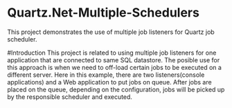 # Quartz.Net-Multiple-Schedulers
This project demonstrates the use of multiple job listeners for Quartz job scheduler.

#Introduction
This project is related to using multiple job listeners for one application that are connected to same SQL datastore. The posible use for this approach is when we need to off-load certain jobs to be executed on a different server. Here in this example, there are two listeners(console applications) and a Web application to put jobs on queue. After jobs are placed on the queue, depending on the configuration, jobs will be picked up by the responsible scheduler and executed.


